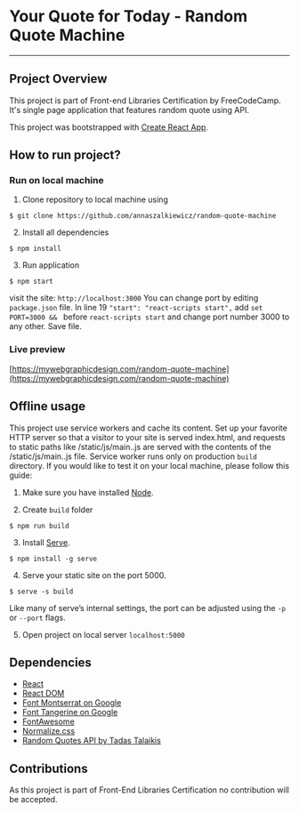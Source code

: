 # Your Quote for Today - Random Quote Machine
---
## Project Overview

This project is part of Front-end Libraries Certification by FreeCodeCamp. It's single page application that features random quote using API. 

This project was bootstrapped with [Create React App](https://github.com/facebookincubator/create-react-app).

## How to run project?

### Run on local machine

1. Clone repository to local machine using
```
$ git clone https://github.com/annaszalkiewicz/random-quote-machine
```

2. Install all dependencies
```
$ npm install
```
3. Run application
```
$ npm start
```
visit the site: `http://localhost:3000`
You can change port by editing `package.json` file. In line 19 `"start": "react-scripts start",` add `set PORT=3000 && ` before `react-scripts start` and change port number 3000 to any other. Save file.

### Live preview

[https://mywebgraphicdesign.com/random-quote-machine](https://mywebgraphicdesign.com/random-quote-machine)

## Offline usage

This project use service workers and cache its content. Set up your favorite HTTP server so that a visitor to your site is served index.html, and requests to static paths like /static/js/main.<hash>.js are served with the contents of the /static/js/main.<hash>.js file. Service worker runs only on production `build` directory. If you would like to test it on your local machine, please follow this guide: 

1. Make sure you have installed [Node](https://nodejs.org/).

2. Create `build` folder
```
$ npm run build
```

3. Install [Serve](https://github.com/zeit/serve).
```
$ npm install -g serve
```
4. Serve your static site on the port 5000. 
```
$ serve -s build
```
Like many of serve’s internal settings, the port can be adjusted using the `-p` or `--port` flags.

5. Open project on local server `localhost:5000`

## Dependencies

* [React](https://reactjs.org/)
* [React DOM](https://www.npmjs.com/package/react-dom)
* [Font Montserrat on Google](https://fonts.google.com/specimen/Montserrat)
* [Font Tangerine on Google](https://fonts.google.com/specimen/Tangerine)
* [FontAwesome](https://fontawesome.com/)
* [Normalize.css](https://necolas.github.io/normalize.css/)
* [Random Quotes API by Tadas Talaikis](https://talaikis.com/random_quotes_api/)

## Contributions

As this project is part of Front-End Libraries Certification no contribution will be accepted.
